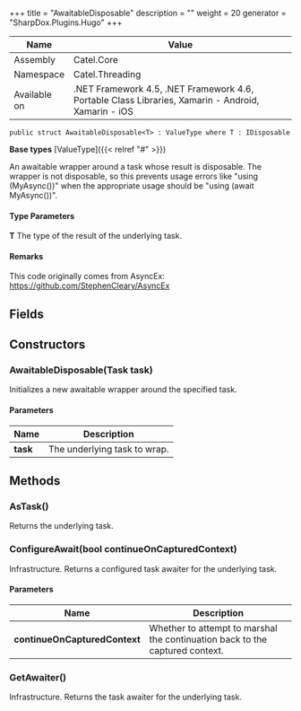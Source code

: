 

+++
title = "AwaitableDisposable" 
description = ""
weight = 20
generator = "SharpDox.Plugins.Hugo"
+++

Name|Value
---|---
Assembly|Catel.Core
Namespace|Catel.Threading
Available on|.NET Framework 4.5, .NET Framework 4.6, Portable Class Libraries, Xamarin - Android, Xamarin - iOS

```
public struct AwaitableDisposable<T> : ValueType where T : IDisposable 
```

**Base types**
[ValueType]({{< relref "#" >}})

An awaitable wrapper around a task whose result is disposable. The wrapper is not disposable, so this prevents usage errors like "using (MyAsync())" when the appropriate usage should be "using (await MyAsync())".

#### Type Parameters

**T**
The type of the result of the underlying task.

#### Remarks

This code originally comes from AsyncEx: https://github.com/StephenCleary/AsyncEx

## Fields

## Constructors

### AwaitableDisposable(Task<T> task)

Initializes a new awaitable wrapper around the specified task.

#### Parameters

Name|Description
---|---
**task**|The underlying task to wrap.

## Methods

### AsTask()

Returns the underlying task.

### ConfigureAwait(bool continueOnCapturedContext)

Infrastructure. Returns a configured task awaiter for the underlying task.

#### Parameters

Name|Description
---|---
**continueOnCapturedContext**|Whether to attempt to marshal the continuation back to the captured context.

### GetAwaiter()

Infrastructure. Returns the task awaiter for the underlying task.

